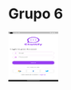 # Grupo 6
<img src="https://github.com/INGESO-2023-1/grupo_6/blob/main/Screenshots/mobile.png" width="100" height="100" />
